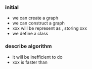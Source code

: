 ### initial

* we can create a graph
* we can construct a graph
* xxx will be represent as , storing xxx 
* we define a class 

### describe algorithm
* it will be inefficient to do
* xxx is faster than 

